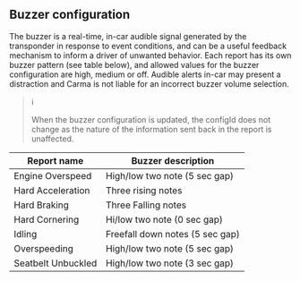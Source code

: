 <h2>Buzzer configuration</h2>  
The buzzer is a real-time, in-car audible signal generated by the transponder in response to event conditions, and can be a useful feedback mechanism to inform a driver of unwanted behavior. Each report has its own buzzer pattern (see table below), and allowed values for the buzzer configuration are high, medium or off. Audible alerts in-car may present a distraction and Carma is not liable for an incorrect buzzer volume selection.  
 
> :information_source:  
>  
> When the buzzer configuration is updated, the configId does not change as the nature of the information sent back in the report is unaffected.  


Report name | Buzzer description
------------|--------------------
Engine Overspeed | High/low two note (5 sec gap)
Hard Acceleration | Three rising notes
Hard Braking | Three Falling notes
Hard Cornering | Hi/low two note (0 sec gap)
Idling | Freefall down notes (5 sec gap)
Overspeeding | High/low two note (5 sec gap)
Seatbelt Unbuckled | High/low two note (3 sec gap)
